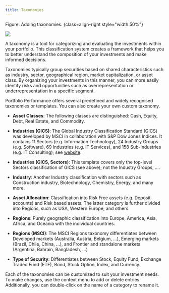 ```yaml
---
title: Taxonomies
---
```



Figure: Adding taxonomies. {class=align-right style="width:50%"}

![](images/taxonomies-templates.png)

A taxonomy is a tool for categorizing and evaluating the investments within your portfolio. This classification system creates a framework that helps you to better understand the composition of your investments and make informed decisions.

Taxonomies typically group securities based on shared characteristics such as industry, sector, geographical region, market capitalization, or asset class. By organizing your investments in this manner, you can more easily identify risks and opportunities such as overrepresentation or underrepresentation in a specific segment.

Portfolio Performance offers several predefined and widely recognised taxonomies or templates. You can also create your own custom taxonomy.

- **Asset Classes**: The following classes are distinguished: Cash, Equity, Debt, Real Estate, and Commodity.

- **Industries (GICS)**: The Global Industry Classification Standard (GICS) was developed by MSCI in collaboration with S&P Dow Jones Indices. It contains 11 Sectors (e.g. Information Technology), 24 Industry Groups (e.g. Software), 69 Industries (e.g. IT Services), and 158 Sub-Industries (e.g. IT Consulting); see [website](https://www.msci.com/our-solutions/indexes/gics).

- **Industries (GICS, Sectors)**: This template covers only the top-level Sectors classification of GICS (see above); not the Industry Groups, ....

- **Industry**: Another Industry classification with sectors such as Construction industry, Biotechnology, Chemistry, Energy, and many more.

- **Asset Allocation**: Classification into Risk Free assets (e.g. Deposit accounts) and Risk based assets. The latter category is further divided into Regions, such as USA, Western Europe, and others.

- **Regions**: Purely geographic classification into Europe, America, Asia, Africa, and Oceania with the individual countries. 

- **Regions (MSCI)**: The MSCI Regions taxonomy differentiates between Developed markets (Australia, Austria, Belgium, ...), Emerging markets (Brazil, Chile, China, ...), and Frontier and standalone markets (Argentina, Bahrain, Bangladesh, ...)

- **Type of Security**: Differentiates between Stock, Equity Fund, Exchange Traded Fund (ETF), Bond, Stock Option, Index, and Currency.

Each of the taxonomies can be customized to suit your investment needs. To make changes, use the context menu to add or delete entries. Additionally, you can double-click on the name of a category to rename it. 
